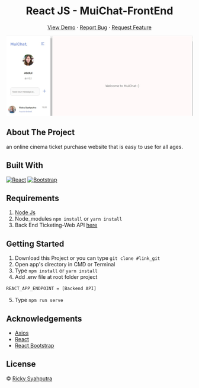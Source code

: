 <h1 align='center'>React JS - MuiChat-FrontEnd</h1>
  <p align="center">
    <a href="https://muichat.netlify.app/chat">View Demo</a>
    ·
    <a href="https://github.com/rickyganteng/muichat-frontend/issues">Report Bug</a>
    ·
    <a href="https://github.com/rickyganteng/muichat-frontend/pulls">Request Feature</a>
  </p>

![Image Banner](src/assets/img/ssmuicha.jpg)

## About The Project

an online cinema ticket purchase website that is easy to use for all ages.

## Built With

[![React](https://img.shields.io/badge/React-v17.0.2-blue)](https://github.com/facebook/react)
[![Bootstrap](https://img.shields.io/badge/Bootstrap-v4.6.x-blue)](https://github.com/react-bootstrap/react-bootstrap)

## Requirements

1. <a href="https://nodejs.org/en/download/">Node Js</a>
2. Node_modules `npm install` or `yarn install`
3. Back End Ticketing-Web API <a href="https://github.com/rickyganteng/muichat---backend"> here </a>

## Getting Started

1. Download this Project or you can type `git clone #link_git`
2. Open app's directory in CMD or Terminal
3. Type `npm install` or `yarn install`
4. Add .env file at root folder project

```sh
REACT_APP_ENDPOINT = [Backend API]
```

5. Type `npm run serve`

## Acknowledgements

- [Axios](https://www.npmjs.com/package/axios)
- [React](https://reactjs.org/)
- [React Bootstrap](https://react-bootstrap.github.io/)

## License

© [Ricky Syahputra](https://github.com/rickyganteng)

